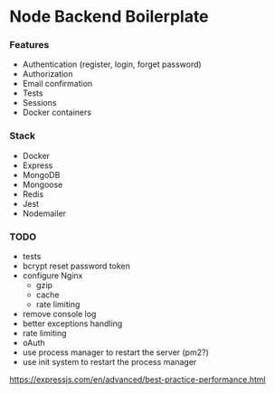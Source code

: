 # Node Backend Boilerplate

### Features

- Authentication (register, login, forget password)
- Authorization
- Email confirmation
- Tests
- Sessions
- Docker containers

### Stack

- Docker
- Express
- MongoDB
- Mongoose
- Redis
- Jest
- Nodemailer

### TODO

- tests
- bcrypt reset password token
- configure Nginx
  - gzip
  - cache
  - rate limiting
- remove console log
- better exceptions handling
- rate limiting
- oAuth
- use process manager to restart the server (pm2?)
- use init system to restart the process manager

https://expressjs.com/en/advanced/best-practice-performance.html
